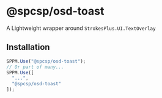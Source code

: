 @spcsp/osd-toast
================

A Lightweight wrapper around `StrokesPlus.UI.TextOverlay`

## Installation
```javascript
SPPM.Use("@spcsp/osd-toast");
// Or part of many...
SPPM.Use([
  "...",
  "@spcsp/osd-toast"
]);
```
